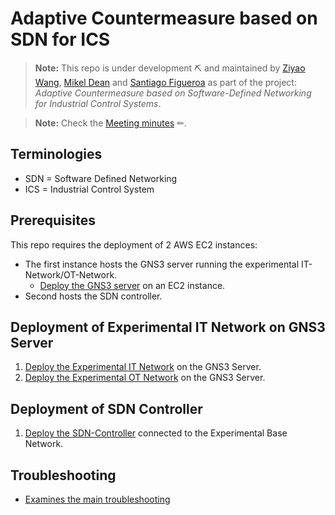 # Adaptive Countermeasure based on SDN for ICS

> **Note:** This repo is under development ⛏ and maintained by [Ziyao Wang](ziyao.wang@se19.qmul.ac.uk), [Mikel Dean](mdeanoses@ceit.es) and [Santiago Figueroa](sfigueroa@ceit.es) as part of the project: *Adaptive Countermeasure based on Software-Defined Networking for Industrial Control Systems*.

  > **Note:** Check the [Meeting minutes](./Meeting%20Minutes/) ✏.

## Terminologies

- SDN = Software Defined Networking
- ICS = Industrial Control System

## Prerequisites

This repo requires the deployment of 2 AWS EC2 instances:

- The first instance hosts the GNS3 server running the experimental IT-Network/OT-Network.
  - [Deploy the GNS3 server](./GNS3ServerDeployment/README.md) on an EC2 instance.
- Second hosts the SDN controller.

## Deployment of Experimental IT Network on GNS3 Server

1. [Deploy the Experimental IT Network](./GNS3Network/IT-Network/) on the GNS3 Server.
2. [Deploy the Experimental OT Network](/GNS3Network/IT-Network/README.md) on the GNS3 Server.

## Deployment of SDN Controller

1. [Deploy the SDN-Controller](./SDNDeployment/README.md) connected to the Experimental Base Network.

## Troubleshooting

- [Examines the main troubleshooting](./Troubleshootings/README.md)
